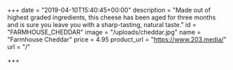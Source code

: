 +++
date = "2019-04-10T15:40:45+00:00"
description = "Made out of highest graded ingredients, this cheese has been aged for three months and is sure you leave you with a sharp-tasting, natural taste."
id = "FARMHOUSE_CHEDDAR"
image = "/uploads/cheddar.jpg"
name = "Farmhouse Cheddar"
price = 4.95
product_url = "https://www.203.media/"
url = "/"

+++
